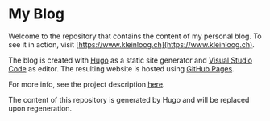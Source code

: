# My Blog

Welcome to the repository that contains the content of my personal blog.
To see it in action, visit [https://www.kleinloog.ch](https://www.kleinloog.ch).

The blog is created with [Hugo](https://gohugo.io) as a static site generator and [Visual Studio Code](https://code.visualstudio.com) as editor.
The resulting website is hosted using [GitHub Pages](https://pages.github.com/).

For more info, see the project description [here](https://www.kleinloog.ch/project/personal-blog/).

The content of this repository is generated by Hugo and will be replaced upon regeneration.

